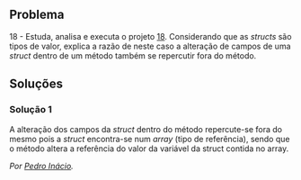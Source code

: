 ## Problema

18 - Estuda, analisa e executa o projeto [18](../../problemas/03_poo/18). Considerando que as
_structs_ são tipos de valor, explica a razão de neste caso a alteração de
campos de uma _struct_ dentro de um método também se repercutir fora do método.

## Soluções

### Solução 1

A alteração dos campos da _struct_ dentro do método repercute-se fora do mesmo
pois a _struct_ encontra-se num _array_ (tipo de referência), sendo que o método altera a referência do valor da variável da struct contida no array.

*Por [Pedro Inácio](https://github.com/PmaiWoW).*